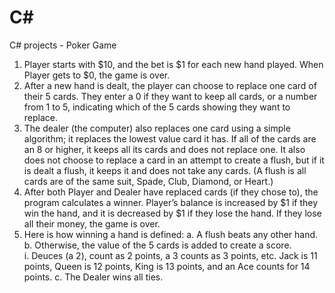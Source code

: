 # C#
C# projects - Poker Game

1.	Player starts with $10, and the bet is $1 for each new hand played.  When Player gets to $0, the game is over.
2.	After a new hand is dealt, the player can choose to replace one card of their 5 cards.  They enter a 0 if they want to keep all cards, or a number from 1 to 5, indicating which of the 5 cards showing they want to replace.
3.	The dealer (the computer) also replaces one card using a simple algorithm; it replaces the lowest value card it has. If all of the cards are an 8 or higher, it keeps all its cards and does not replace one. It also does not choose to replace a card in an attempt to create a flush, but if it is dealt a flush, it keeps it and does not take any cards. (A flush is all cards are of the same suit, Spade, Club, Diamond, or Heart.)
4.	After both Player and Dealer have replaced cards (if they chose to), the program calculates a winner.  Player’s balance is increased by $1 if they win the hand, and it is decreased by $1 if they lose the hand.  If they lose all their money, the game is over.
5.	Here is how winning a hand is defined:
a.	A flush beats any other hand.
b.	Otherwise, the value of the 5 cards is added to create a score.  
i.	Deuces (a 2), count as 2 points, a 3 counts as 3 points, etc.  Jack is 11 points, Queen is 12 points, King is 13 points, and an Ace counts for 14 points.
c.	The Dealer wins all ties.
